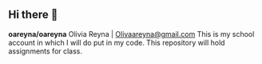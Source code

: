 ## Hi there 👋


**oareyna/oareyna** 
Olivia Reyna | Olivaareyna@gmail.com
This is my school account in which I will do put in my code.
This repository will hold assignments for class.

